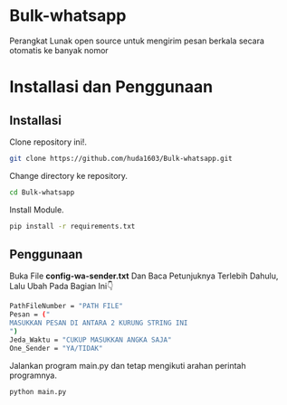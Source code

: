 # Bulk-whatsapp
Perangkat Lunak open source untuk mengirim pesan berkala secara otomatis ke banyak nomor

# Installasi dan Penggunaan

## Installasi

Clone repository ini!.

```bash
git clone https://github.com/huda1603/Bulk-whatsapp.git
```

Change directory ke repository.

```bash
cd Bulk-whatsapp
```

Install Module.

```bash
pip install -r requirements.txt
```

## Penggunaan

Buka File **config-wa-sender.txt** Dan Baca Petunjuknya Terlebih Dahulu, Lalu Ubah Pada Bagian Ini👇

```bash
PathFileNumber = "PATH FILE"
Pesan = ("
MASUKKAN PESAN DI ANTARA 2 KURUNG STRING INI
")
Jeda_Waktu = "CUKUP MASUKKAN ANGKA SAJA"
One_Sender = "YA/TIDAK"
```

Jalankan program main.py dan tetap mengikuti arahan perintah programnya.

```bash
python main.py
```
